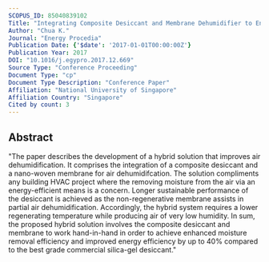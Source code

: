 ```yaml
---
SCOPUS_ID: 85040839102
Title: "Integrating Composite Desiccant and Membrane Dehumidifier to Enhance Building Energy Efficiency"
Author: "Chua K."
Journal: "Energy Procedia"
Publication Date: {'$date': '2017-01-01T00:00:00Z'}
Publication Year: 2017
DOI: "10.1016/j.egypro.2017.12.669"
Source Type: "Conference Proceeding"
Document Type: "cp"
Document Type Description: "Conference Paper"
Affiliation: "National University of Singapore"
Affiliation Country: "Singapore"
Cited by count: 3
---
```


## Abstract
"The paper describes the development of a hybrid solution that improves air dehumidification. It comprises the integration of a composite desiccant and a nano-woven membrane for air dehumidifcation. The solution compliments any building HVAC project where the removing moisture from the air via an energy-efficient means is a concern. Longer sustainable performance of the desiccant is achieved as the non-regenerative membrane assists in partial air dehumidification. Accordingly, the hybrid system requires a lower regenerating temperature while producing air of very low humidity. In sum, the proposed hybrid solution involves the composite desiccant and membrane to work hand-in-hand in order to achieve enhanced moisture removal efficiency and improved energy efficiency by up to 40% compared to the best grade commercial silica-gel desiccant."
